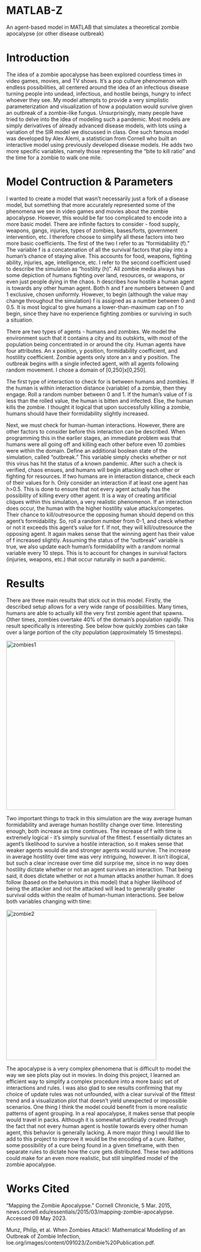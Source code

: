 # MATLAB-Z
An agent-based model in MATLAB that simulates a theoretical zombie apocalypse (or other disease outbreak)


# Introduction
The idea of a zombie apocalypse has been explored countless times in video games, movies, and TV shows. It’s a pop culture phenomenon with endless possibilities, all centered around the idea of an infectious disease turning people into undead, infectious, and hostile beings, hungry to infect whoever they see. My model attempts to provide a very simplistic parameterization and visualization of how a population would survive given an outbreak of a zombie-like fungus. Unsurprisingly, many people have tried to delve into the idea of modeling such a pandemic. Most models are simply derivatives of already advanced disease models, with lots using a variation of the SIR model we discussed in class. One such famous model was developed by Alex Alemi, a statistician from Cornell who built an interactive model using previously developed disease models. He adds two more specific variables, namely those representing the “bite to kill ratio” and the time for a zombie to walk one mile. 

# Model Contruction & Parameters
I wanted to create a model that wasn’t necessarily just a fork of a disease model, but something that more accurately represented some of the phenomena we see in video games and movies about the zombie apocalypse. However, this would be far too complicated to encode into a more basic model. There are infinite factors to consider - food supply, weapons, gangs, injuries, types of zombies, bases/forts, government intervention, etc. I therefore choose to simplify all these factors into two more basic coefficients. The first of the two I refer to as “formidability (f).” The variable f is a concatenation of all the survival factors that play into a human’s chance of staying alive. This accounts for food, weapons, fighting ability, injuries, age, intelligence, etc. I refer to the second coefficient used to describe the simulation as “hostility (h)”. All zombie media always has some depiction of humans fighting over land, resources, or weapons, or even just people dying in the chaos. h describes how hostile a human agent is towards any other human agent. Both h and f are numbers between 0 and 1 exclusive, chosen uniformly. However, to begin (although the value may change throughout the simulation) f is assigned as a number between 0 and 0.5. It is most logical to give humans a lower-than-maximum cap on f to begin, since they have no experience fighting zombies or surviving in such a situation. 

There are two types of agents - humans and zombies. We model the environment such that it contains a city and its outskirts, with most of the population being concentrated in or around the city. Human agents have four attributes. An x position, y position, formidability coefficient, and hostility coefficient. Zombie agents only store an x and y position. The outbreak begins with a single infected agent, with all agents following random movement. I chose a domain of [0,250]x[0,250].

The first type of interaction to check for is between humans and zombies. If the human is within interaction distance (variable) of a zombie, then they engage. Roll a random number between 0 and 1. If the human’s value of f is less than the rolled value, the human is bitten and infected. Else, the human kills the zombie. I thought it logical that upon successfully killing a zombie, humans should have their formidability slightly increased. 
 
Next, we must check for human-human interactions. However, there are other factors to consider before this interaction can be described. When programming this in the earlier stages, an immediate problem was that humans were all going off and killing each other before even 10 zombies were within the domain. Define an additional boolean state of the simulation, called “outbreak.”  This variable simply checks whether or not this virus has hit the status of a known pandemic. After such a check is verified, chaos ensues, and humans will begin attacking each other or fighting for resources. If two humans are in interaction distance, check each of their values for h. Only consider an interaction if at least one agent has h>0.5. This is done to ensure that not every agent actually has the possibility of killing every other agent. It is a way of creating artificial cliques within this simulation, a very realistic phenomenon. If an interaction does occur, the human with the higher hostility value attacks/competes. Their chance to kill/outresource the opposing human should depend on this agent’s formidability. So, roll a random number from 0-1, and check whether or not it exceeds this agent’s value for f. If not, they will kill/outresource the opposing agent. It again makes sense that the winning agent has their value of f increased slightly. Assuming the status of the “outbreak” variable is true, we also update each human’s formidability with a random normal variable every 10 steps. This is to account for changes in survival factors (injuries, weapons, etc.) that occur naturally in such a pandemic. 


# Results
There are three main results that stick out in this model. Firstly, the described setup allows for a very wide range of possibilities. Many times, humans are able to actually kill the very first zombie agent that spawns. Other times, zombies overtake 40% of the domain’s population rapidly. This result specifically is interesting. See below how quickly zombies can take over a large portion of the city population (approximately 15 timesteps). 

<img width="450" alt="zombies1" src="https://github.com/brandoncalia/MATLAB-Z/assets/41372799/29e88c6f-6909-4c17-8014-cb9a40a5c975">


Two important things to track in this simulation are the way average human formidability and average human hostility change over time. Interesting enough, both increase as time continues. The increase of f with time is extremely logical - it’s simply survival of the fittest. f essentially dictates an agent’s likelihood to survive a hostile interaction, so it makes sense that weaker agents would die and stronger agents would survive. The increase in average hostility over time was very intriguing, however. It isn’t illogical, but such a clear increase over time did surprise me, since in no way does hostility dictate whether or not an agent survives an interaction. That being said, it does dictate whether or not a human attacks another human. It does follow (based on the behaviors in this model) that a higher likelihood of being the attacker and not the attacked will lead to generally greater survival odds within the realm of human-human interactions. See below both variables changing with time: 

<img width="400" alt="zombie2" src="https://github.com/brandoncalia/MATLAB-Z/assets/41372799/b0d289eb-1f18-4de7-8625-22802726231b">



The apocalypse is a very complex phenomena that is difficult to model the way we see plots play out in movies. In doing this project, I learned an efficient way to simplify a complex procedure into a more basic set of interactions and rules. I was also glad to see results confirming that my choice of update rules was not unfounded, with a clear survival of the fittest trend and a visualization plot that doesn’t yield unexpected or impossible scenarios. One thing I think the model could benefit from is more realistic patterns of agent grouping. In a real apocalypse, it makes sense that people would travel in packs. Although it is somewhat artificially created through the fact that not every human agent is hostile towards every other human agent, this behavior is generally lacking. A more major thing I would like to add to this project to improve it would be the encoding of a cure. Rather, some possibility of a cure being found in a given timeframe, with then separate rules to dictate how the cure gets distributed. These two additions could make for an even more realistic, but still simplified model of the zombie apocalypse. 


# Works Cited 
“Mapping the Zombie Apocalypse.” Cornell Chronicle, 5 Mar. 2015, 
news.cornell.edu/essentials/2015/03/mapping-zombie-apocalypse. Accessed 09 May 
2023. 

Munz, Philip, et al. When Zombies Attack!: Mathematical Modelling of an Outbreak of Zombie 
Infection, loe.org/images/content/091023/Zombie%20Publication.pdf. 
